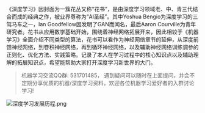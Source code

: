 《深度学习》因封面为一簇花丛又称“花书”，是由深度学习领域老、中、青三代结合而成的经典之作，被业界尊称为“AI圣经”。其中Yoshua Bengio为深度学习的三驾马车之一，Ian Goodfellow因发明了GAN而闻名，最后Aaron Courville为青年研究者。花书从应用数学基础开始，围绕着神经网络拓展开来，因此相较于《机器学习》全面介绍不同类型的算法，花书可以看作为神经网络章节的延伸，从深度前馈神经网络，到卷积神经网络，再到循环神经网络，以及辅助神经网络训练调参的正则化、优化方法、实践策略。记录了本人在学习过程中的核心知识点以及辅助理解的拓展知识点，希望能帮助大家打开深度学习新世界的大门。

> 机器学习交流QQ群: 531701485， 遇到疑问可以随时在上面提问，并会不定期分享优质的机器/深度学习资料，欢迎各位机器学习爱好者的入群讨论学习!

![深度学习发展历程.png](https://i.loli.net/2018/11/07/5be2a50d489ad.png)